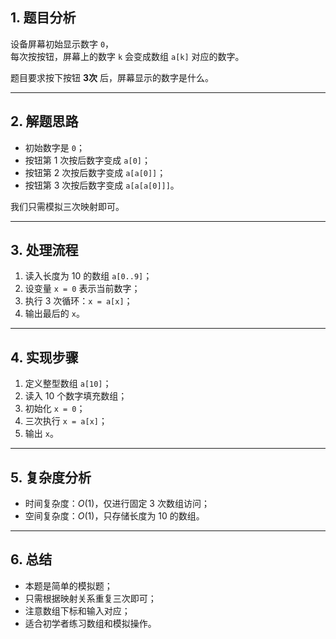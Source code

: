 

## 1. 题目分析

设备屏幕初始显示数字 `0`，  
每次按按钮，屏幕上的数字 `k` 会变成数组 `a[k]` 对应的数字。

题目要求按下按钮 **3次** 后，屏幕显示的数字是什么。

---

## 2. 解题思路

- 初始数字是 `0`；
- 按钮第 1 次按后数字变成 `a[0]`；
- 按钮第 2 次按后数字变成 `a[a[0]]`；
- 按钮第 3 次按后数字变成 `a[a[a[0]]]`。

我们只需模拟三次映射即可。

---

## 3. 处理流程

1. 读入长度为 10 的数组 `a[0..9]`；
2. 设变量 `x = 0` 表示当前数字；
3. 执行 3 次循环：`x = a[x]`；
4. 输出最后的 `x`。

---

## 4. 实现步骤

1. 定义整型数组 `a[10]`；
2. 读入 10 个数字填充数组；
3. 初始化 `x = 0`；
4. 三次执行 `x = a[x]`；
5. 输出 `x`。

---

## 5. 复杂度分析

- 时间复杂度：$O(1)$，仅进行固定 3 次数组访问；
- 空间复杂度：$O(1)$，只存储长度为 10 的数组。

---

## 6. 总结

- 本题是简单的模拟题；
- 只需根据映射关系重复三次即可；
- 注意数组下标和输入对应；
- 适合初学者练习数组和模拟操作。
